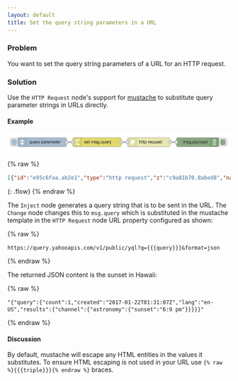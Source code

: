 ```yaml
---
layout: default
title: Set the query string parameters in a URL
---
```


### Problem

You want to set the query string parameters of a URL for an HTTP request.

### Solution

Use the <code class="node">HTTP Request</code> node's support for [mustache](http://mustache.github.io/mustache.5.html) to substitute query parameter strings in URLs directly.

#### Example

![](/images/http/http-flow-014.png)

{% raw %}
~~~json
[{"id":"e95c6faa.ab2e1","type":"http request","z":"c9a81b70.8abed8","name":"","method":"GET","ret":"txt","url":"https://query.yahooapis.com/v1/public/yql?q={{{query}}}&format=json","tls":"","x":470,"y":420,"wires":[["7cf30700.5bc978"]]},{"id":"7cf30700.5bc978","type":"debug","z":"c9a81b70.8abed8","name":"","active":true,"console":"false","complete":"payload","x":630,"y":420,"wires":[]},{"id":"637d3c55.eb3084","type":"inject","z":"c9a81b70.8abed8","name":"query parameter","topic":"","payload":"select astronomy.sunset from weather.forecast where woeid in (select woeid from geo.places(1) where text=\"maui, hi\")","payloadType":"str","repeat":"","crontab":"","once":false,"x":120,"y":420,"wires":[["b001d489.d8f818"]]},{"id":"b001d489.d8f818","type":"change","z":"c9a81b70.8abed8","name":"","rules":[{"t":"set","p":"query","pt":"msg","to":"payload","tot":"msg"}],"action":"","property":"","from":"","to":"","reg":false,"x":300,"y":420,"wires":[["e95c6faa.ab2e1"]]}]
~~~
{: .flow}
{% endraw %}

The <code class="node">Inject</code> node generates a query string that is to be sent in the URL.  The <code class="node">Change</code> node changes this to `msg.query` which is substituted in the mustache template in the <code class="node">HTTP Request</code> node URL property configured as shown:

{% raw %}
~~~text
https://query.yahooapis.com/v1/public/yql?q={{{query}}}&format=json
~~~
{% endraw %}

The returned JSON content is the sunset in Hawaii:

{% raw %}
~~~text
"{"query":{"count":1,"created":"2017-01-22T01:31:07Z","lang":"en-US","results":{"channel":{"astronomy":{"sunset":"6:9 pm"}}}}}"
~~~
{% endraw %}


#### Discussion

By default, mustache will escape any HTML entities in the values it substitutes. To ensure HTML escaping is not used in your URL use `{% raw %}{{{triple}}}{% endraw %}` braces.